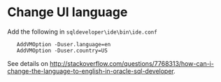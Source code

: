 # Change UI language

Add the following in `sqldeveloper\ide\bin\ide.conf`

```
   AddVMOption -Duser.language=en
   AddVMOption -Duser.country=US
```

See details on <http://stackoverflow.com/questions/7768313/how-can-i-change-the-language-to-english-in-oracle-sql-developer>.